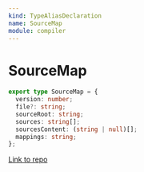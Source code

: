 ```yaml
---
kind: TypeAliasDeclaration
name: SourceMap
module: compiler
---
```


# SourceMap

```ts
export type SourceMap = {
  version: number;
  file?: string;
  sourceRoot: string;
  sources: string[];
  sourcesContent: (string | null)[];
  mappings: string;
};
```

[Link to repo](https://github.com/timdeschryver/angular/blob/master/packages/compiler/src/output/source_map.ts#L23-L30)
